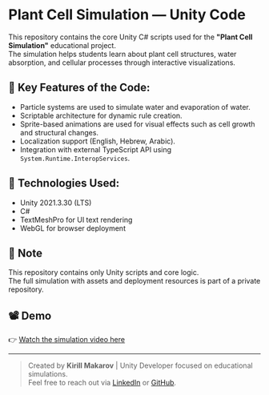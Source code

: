 # Plant Cell Simulation — Unity Code  

This repository contains the core Unity C# scripts used for the **"Plant Cell Simulation"** educational project.  
The simulation helps students learn about plant cell structures, water absorption, and cellular processes through interactive visualizations.  

## 🧩 Key Features of the Code:  
- Particle systems are used to simulate water and evaporation of water.
- Scriptable architecture for dynamic rule creation.
- Sprite-based animations are used for visual effects such as cell growth and structural changes.
- Localization support (English, Hebrew, Arabic).   
- Integration with external TypeScript API using `System.Runtime.InteropServices`.  

## 🔧 Technologies Used:  
- Unity 2021.3.30 (LTS)  
- C#  
- TextMeshPro for UI text rendering   
- WebGL for browser deployment  

## 📂 Note  
This repository contains only Unity scripts and core logic.  
The full simulation with assets and deployment resources is part of a private repository.  

## 📽️ Demo  
👉 [Watch the simulation video here](https://youtu.be/9c23e7MQMGo)  

---

> Created by **Kirill Makarov** | Unity Developer focused on educational simulations.  
> Feel free to reach out via [LinkedIn](https://www.linkedin.com/in/kirill-makarov-13965222a) or [GitHub](https://github.com/66kirill66).  
